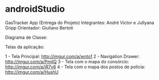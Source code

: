# androidStudio

GasTracker App (Entrega do Projeto)
Integrantes: André Victor e Jullyana Gripp
Orientador: Giuliano Bertoti

Diagrama de Classe: 

Telas da aplicação:

1 - Tela Principal: http://imgur.com/a/wnto1
2 - Navigation Drawer: http://imgur.com/a/PmjIQ
3 - Tela com o mapa do consórcio: http://imgur.com/a/jR7y6
4 - Tela com o mapa dos postos de policia: http://imgur.com/a/HushU
